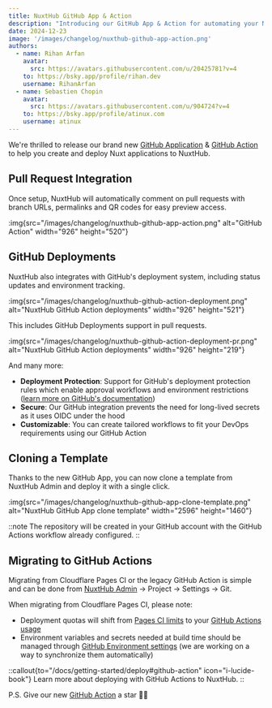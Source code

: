 ```yaml
---
title: NuxtHub GitHub App & Action
description: "Introducing our GitHub App & Action for automating your Nuxt deployments with GitHub as well as a new project creation flow."
date: 2024-12-23
image: '/images/changelog/nuxthub-github-app-action.png'
authors:
  - name: Rihan Arfan
    avatar:
      src: https://avatars.githubusercontent.com/u/20425781?v=4
    to: https://bsky.app/profile/rihan.dev
    username: RihanArfan
  - name: Sebastien Chopin
    avatar: 
      src: https://avatars.githubusercontent.com/u/904724?v=4
    to: https://bsky.app/profile/atinux.com
    username: atinux
---
```


We're thrilled to release our brand new [GitHub Application](https://github.com/apps/nuxthub-admin) & [GitHub Action](https://github.com/marketplace/actions/deploy-to-nuxthub) to help you create and deploy Nuxt applications to NuxtHub.


## Pull Request Integration

Once setup, NuxtHub will automatically comment on pull requests with branch URLs, permalinks and QR codes for easy preview access.

:img{src="/images/changelog/nuxthub-github-app-action.png" alt="GitHub Action" width="926" height="520"}

## GitHub Deployments

NuxtHub also integrates with GitHub's deployment system, including status updates and environment tracking.

:img{src="/images/changelog/nuxthub-github-action-deployment.png" alt="NuxtHub GitHub Action deployments" width="926" height="521"}

This includes GitHub Deployments support in pull requests.

:img{src="/images/changelog/nuxthub-github-action-deployment-pr.png" alt="NuxtHub GitHub Action deployments" width="926" height="219"}

And many more:
- **Deployment Protection**: Support for GitHub's deployment protection rules which enable approval workflows and environment restrictions ([learn more on GitHub's documentation](https://docs.github.com/en/actions/managing-workflow-runs-and-deployments/managing-deployments/managing-environments-for-deployment#deployment-protection-rules))
- **Secure**: Our GitHub integration prevents the need for long-lived secrets as it uses OIDC under the hood
- **Customizable**: You can create tailored workflows to fit your DevOps requirements using our GitHub Action

## Cloning a Template

Thanks to the new GitHub App, you can now clone a template from NuxtHub Admin and deploy it with a single click.

:img{src="/images/changelog/nuxthub-github-app-clone-template.png" alt="NuxtHub GitHub App clone template" width="2596" height="1460"}

::note
The repository will be created in your GitHub account with the GitHub Actions workflow already configured.
::

## Migrating to GitHub Actions

Migrating from Cloudflare Pages CI or the legacy GitHub Action is simple and can be done from [NuxtHub Admin](https://admin.hub.nuxt.com/) → Project → Settings → Git.

<!-- img of migration alert -->

When migrating from Cloudflare Pages CI, please note:

- Deployment quotas will shift from [Pages CI limits](https://developers.cloudflare.com/pages/platform/limits/#builds) to your [GitHub Actions usage](https://docs.github.com/en/billing/managing-billing-for-your-products/managing-billing-for-github-actions/about-billing-for-github-actions#included-storage-and-minutes)
- Environment variables and secrets needed at build time should be managed through [GitHub Environment settings](https://docs.github.com/en/actions/writing-workflows/choosing-what-your-workflow-does/store-information-in-variables#creating-configuration-variables-for-an-environment) (we are working on a way to synchronize them automatically)

::callout{to="/docs/getting-started/deploy#github-action" icon="i-lucide-book"}
Learn more about deploying with GitHub Actions to NuxtHub.
::

P.S. Give our new [GitHub Action](https://github.com/nuxt-hub/action) a star 🌟💚 
